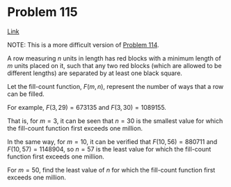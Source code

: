 # Problem 115

[Link](https://projecteuler.net/problem=115)

NOTE: This is a more difficult version of [Problem 114](problem=114).

A row measuring $n$ units in length has red blocks with a minimum length of $m$ units placed on it, such that any two red blocks (which are allowed to be different lengths) are separated by at least one black square.

Let the fill-count function, $F(m, n)$, represent the number of ways that a row can be filled.

For example, $F(3, 29) = 673135$ and $F(3, 30) = 1089155$.

That is, for $m = 3$, it can be seen that $n = 30$ is the smallest value for which the fill-count function first exceeds one million.

In the same way, for $m = 10$, it can be verified that $F(10, 56) = 880711$ and $F(10, 57) = 1148904$, so $n = 57$ is the least value for which the fill-count function first exceeds one million.

For $m = 50$, find the least value of $n$ for which the fill-count function first exceeds one million.